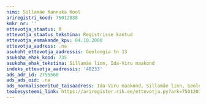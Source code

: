 ```yaml
---
nimi: Sillamäe Kannuka Kool
ariregistri_kood: 75012038
kmkr_nr: ''
ettevotja_staatus: R
ettevotja_staatus_tekstina: Registrisse kantud
ettevotja_esmakande_kpv: 04.10.2000
ettevotja_aadress: .na
asukoht_ettevotja_aadressis: Geoloogia tn 13
asukoha_ehak_kood: 735
asukoha_ehak_tekstina: Sillamäe linn, Ida-Viru maakond
indeks_ettevotja_aadressis: '40233'
ads_adr_id: 2755560
ads_ads_oid: .na
ads_normaliseeritud_taisaadress: Ida-Viru maakond, Sillamäe linn, Geoloogia tn 13
teabesysteemi_link: https://ariregister.rik.ee/ettevotja.py?ark=75012038&ref=rekvisiidid
---
```

